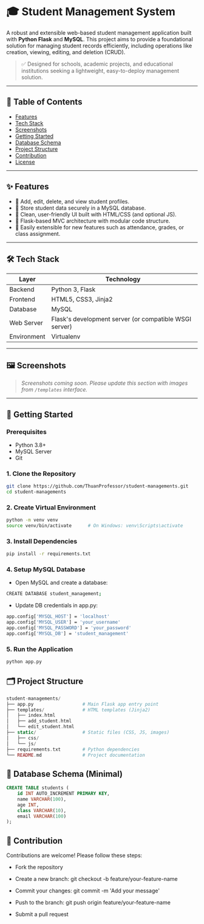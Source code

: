 # 🎓 Student Management System

A robust and extensible web-based student management application built with **Python Flask** and **MySQL**. This project aims to provide a foundational solution for managing student records efficiently, including operations like creation, viewing, editing, and deletion (CRUD).

> ✅ Designed for schools, academic projects, and educational institutions seeking a lightweight, easy-to-deploy management solution.

---

## 🧩 Table of Contents

- [Features](#-features)
- [Tech Stack](#-tech-stack)
- [Screenshots](#-screenshots)
- [Getting Started](#-getting-started)
- [Database Schema](#-database-schema)
- [Project Structure](#-project-structure)
- [Contribution](#-contribution)
- [License](#-license)

---

## ✨ Features

- 🔹 Add, edit, delete, and view student profiles.
- 🔹 Store student data securely in a MySQL database.
- 🔹 Clean, user-friendly UI built with HTML/CSS (and optional JS).
- 🔹 Flask-based MVC architecture with modular code structure.
- 🔹 Easily extensible for new features such as attendance, grades, or class assignment.

---

## 🛠️ Tech Stack

| Layer       | Technology       |
|-------------|------------------|
| Backend     | Python 3, Flask  |
| Frontend    | HTML5, CSS3, Jinja2 |
| Database    | MySQL            |
| Web Server  | Flask's development server (or compatible WSGI server) |
| Environment | Virtualenv       |

---

## 🖼️ Screenshots

> _Screenshots coming soon. Please update this section with images from `/templates` interface._

---

## 🚀 Getting Started

### Prerequisites

- Python 3.8+
- MySQL Server
- Git

### 1. Clone the Repository

```bash
git clone https://github.com/ThuanProfessor/student-managements.git
cd student-managements
```
### 2. Create Virtual Environment
```bash
python -m venv venv
source venv/bin/activate      # On Windows: venv\Scripts\activate
```
### 3. Install Dependencies

```bash
pip install -r requirements.txt
```
### 4. Setup MySQL Database
- Open MySQL and create a database:
```bash
CREATE DATABASE student_management;
```
- Update DB credentials in app.py:
```bash
app.config['MYSQL_HOST'] = 'localhost'
app.config['MYSQL_USER'] = 'your_username'
app.config['MYSQL_PASSWORD'] = 'your_password'
app.config['MYSQL_DB'] = 'student_management'
```
### 5. Run the Application
```bash
python app.py
```
## 🗂️ Project Structure
```php
student-managements/
├── app.py                  # Main Flask app entry point
├── templates/              # HTML templates (Jinja2)
│   ├── index.html
│   ├── add_student.html
│   └── edit_student.html
├── static/                 # Static files (CSS, JS, images)
│   ├── css/
│   └── js/
├── requirements.txt        # Python dependencies
└── README.md               # Project documentation
```
## 🧮 Database Schema (Minimal)
```sql
CREATE TABLE students (
    id INT AUTO_INCREMENT PRIMARY KEY,
    name VARCHAR(100),
    age INT,
    class VARCHAR(10),
    email VARCHAR(100)
);
```
## 🤝 Contribution
Contributions are welcome! Please follow these steps:

- Fork the repository

- Create a new branch: git checkout -b feature/your-feature-name

- Commit your changes: git commit -m 'Add your message'

- Push to the branch: git push origin feature/your-feature-name

- Submit a pull request

